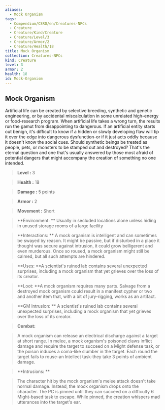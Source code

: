 ```yaml
---
aliases:
  - Mock Organism
tags:
  - Compendium/CSRD/en/Creatures-NPCs
  - Creature
  - Creature/Kind/Creature
  - Creature/Level/3
  - Creature/Armor/2
  - Creature/Health/18
title: Mock Organism
collection: Creatures-NPCs
kind: Creature
level: 3
armor: 2
health: 18
id: Mock-Organism
---
```

## Mock Organism    
Artificial life can be created by selective breeding, synthetic and genetic engineering, or by accidental miscalculation in some unrelated high-energy or food-research program. When artificial life takes a wrong turn, the results run the gamut from disappointing to dangerous. If an artificial entity starts out benign, it's difficult to know if a hidden or slowly developing flaw will tip it over the edge into dangerous dysfunction-or if it just acts oddly because it doesn't know the social cues. Should synthetic beings be treated as people, pets, or monsters to be stamped out and destroyed? That's the eternal question and one that's usually answered by those most afraid of potential dangers that might accompany the creation of something no one intended.    
  
    
> **Level :** 3    
> **Health :** 18    
> **Damage :** 5 points    
> **Armor :** 2    
> **Movement :** Short    
> **Environment: ** Usually in secluded locations alone unless hiding in unused storage rooms of a large facility    
> **Interactions: ** A mock organism is intelligent and can sometimes be swayed by reason. It might be passive, but if disturbed in a place it thought was secure against intrusion, it could grow belligerent and even murderous. Once so roused, a mock organism might still be calmed, but all such attempts are hindered.    
> **Uses: **A scientist's ruined lab contains several unexpected surprises, including a mock organism that yet grieves over the loss of its creator.    
> **Loot: **A mock organism requires many parts. Salvage from a destroyed mock organism could result in a manifest cypher or two and another item that, with a bit of jury-rigging, works as an artifact.    
> **GM Intrusion: ** A scientist's ruined lab contains several unexpected surprises, including a mock organism that yet grieves over the loss of its creator.    
  
> **Combat:**   
> A mock organism can release an electrical discharge against a target at short range. In melee, a mock organism's poisoned claws inflict damage and require the target to succeed on a Might defense task, or the poison induces a coma-like slumber in the target. Each round the target fails to rouse-an Intellect task-they take 3 points of ambient damage.    
    
  
> **Intrusions: **   
> The character hit by the mock organism's melee attack doesn't take normal damage. Instead, the mock organism drops onto the character. The PC is pinned until they can succeed on a difficulty 6 Might-based task to escape. While pinned, the creation whispers mad utterances into the target's ear.    
